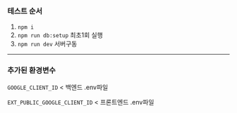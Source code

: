 ### 테스트 순서
1. `npm i`
2. `npm run db:setup` 최초1회 실행
3. `npm run dev` 서버구동

---

### 추가된 환경변수
`GOOGLE_CLIENT_ID` < 백엔드 .env파일

`EXT_PUBLIC_GOOGLE_CLIENT_ID` < 프론트엔드 .env파일
